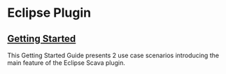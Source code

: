 # Eclipse Plugin


## [Getting Started](getting_started/index.md)
This Getting Started Guide presents 2 use case scenarios introducing the main feature of the Eclipse Scava plugin. 
